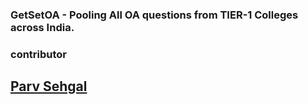 ### GetSetOA - Pooling All OA questions from TIER-1 Colleges across India.

### contributor
## [Parv Sehgal](https://github.com/parvsehgal)
